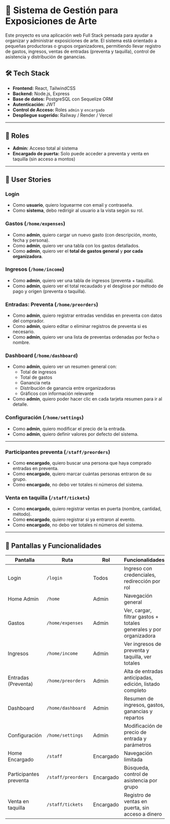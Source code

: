 # 🎨 Sistema de Gestión para Exposiciones de Arte

Este proyecto es una aplicación web Full Stack pensada para ayudar a organizar y administrar exposiciones de arte. El sistema está orientado a pequeñas productoras o grupos organizadores, permitiendo llevar registro de gastos, ingresos, ventas de entradas (preventa y taquilla), control de asistencia y distribución de ganancias.

## 🛠️ Tech Stack

- **Frontend:** React, TailwindCSS
- **Backend:** Node.js, Express
- **Base de datos:** PostgreSQL con Sequelize ORM
- **Autenticación:** JWT
- **Control de Acceso:** Roles `admin` y `encargado`
- **Despliegue sugerido:** Railway / Render / Vercel

---

## 👥 Roles

- **Admin:** Acceso total al sistema
- **Encargado de puerta:** Solo puede acceder a preventa y venta en taquilla (sin acceso a montos)

---

## 🧪 User Stories

### Login
- Como **usuario**, quiero loguearme con email y contraseña.
- Como **sistema**, debo redirigir al usuario a la vista según su rol.

### Gastos (`/home/expenses`)
- Como **admin**, quiero cargar un nuevo gasto (con descripción, monto, fecha y persona).
- Como **admin**, quiero ver una tabla con los gastos detallados.
- Como **admin**, quiero ver el **total de gastos general** y **por cada organizadora**.

### Ingresos (`/home/income`)
- Como **admin**, quiero ver una tabla de ingresos (preventa + taquilla).
- Como **admin**, quiero ver el total recaudado y el desglose por método de pago y origen (preventa o taquilla).

### Entradas: Preventa (`/home/preorders`)
- Como **admin**, quiero registrar entradas vendidas en preventa con datos del comprador.
- Como **admin**, quiero editar o eliminar registros de preventa si es necesario.
- Como **admin**, quiero ver una lista de preventas ordenadas por fecha o nombre.

### Dashboard (`/home/dashboard`)
- Como **admin**, quiero ver un resumen general con:
  - Total de ingresos
  - Total de gastos
  - Ganancia neta
  - Distribución de ganancia entre organizadoras
  - Gráficos con información relevante
- Como **admin**, quiero poder hacer clic en cada tarjeta resumen para ir al detalle.

### Configuración (`/home/settings`)
- Como **admin**, quiero modificar el precio de la entrada.
- Como **admin**, quiero definir valores por defecto del sistema.

---

### Participantes preventa (`/staff/preorders`)
- Como **encargado**, quiero buscar una persona que haya comprado entradas en preventa.
- Como **encargado**, quiero marcar cuántas personas entraron de su grupo.
- Como **encargado**, no debo ver totales ni números del sistema.

### Venta en taquilla (`/staff/tickets`)
- Como **encargado**, quiero registrar ventas en puerta (nombre, cantidad, método).
- Como **encargado**, quiero registrar si ya entraron al evento.
- Como **encargado**, no debo ver totales ni números del sistema.

---

## 📄 Pantallas y Funcionalidades

| Pantalla                | Ruta                | Rol       | Funcionalidades                                                                 |
|-------------------------|---------------------|-----------|---------------------------------------------------------------------------------|
| Login                   | `/login`            | Todos     | Ingreso con credenciales, redirección por rol                                   |
| Home Admin              | `/home`             | Admin     | Navegación general                                                              |
| Gastos                  | `/home/expenses`    | Admin     | Ver, cargar, filtrar gastos + totales generales y por organizadora              |
| Ingresos                | `/home/income`      | Admin     | Ver ingresos de preventa y taquilla, ver totales                                |
| Entradas (Preventa)     | `/home/preorders`   | Admin     | Alta de entradas anticipadas, edición, listado completo                         |
| Dashboard               | `/home/dashboard`   | Admin     | Resumen de ingresos, gastos, ganancias y repartos                               |
| Configuración           | `/home/settings`    | Admin     | Modificación de precio de entrada y parámetros                                  |
| Home Encargado          | `/staff`            | Encargado | Navegación limitada                                                             |
| Participantes preventa  | `/staff/preorders`  | Encargado | Búsqueda, control de asistencia por grupo                                       |
| Venta en taquilla       | `/staff/tickets`    | Encargado | Registro de ventas en puerta, sin acceso a dinero                               |

